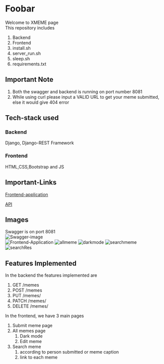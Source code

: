 # Foobar

Welcome to XMEME page \
This repository includes 

1. Backend
1. Frontend
1. install.sh
1. server_run.sh
1. sleep.sh
1. requirements.txt

## Important Note

1. Both the swagger and backend is running on port number 8081
1. While using curl please input a VALID URL to get your meme submitted, else it would give 404 error

## Tech-stack used 

### Backend

Django, Django-REST Framework

### Frontend

HTML,CSS,Bootstrap and JS


## Important-Links
[Frontend-application](https://suspicious-hopper-749f1c.netlify.app/index.html) 

[API](https://xmeme-api-akansha.herokuapp.com/swagger-ui/)

## Images
Swagger is on port 8081 \
![Swagger-image](https://gitlab.crio.do/COHORT_ME_BUILDOUT_XMEME_ENROLL_1612436694845/mini-akansha007-me_buildout_xmeme/-/raw/master/Frontend/images/swagger.png) \
![Frontend-Application](https://gitlab.crio.do/COHORT_ME_BUILDOUT_XMEME_ENROLL_1612436694845/mini-akansha007-me_buildout_xmeme/-/raw/master/Frontend/images/submit_meme.png)
![allmeme](https://gitlab.crio.do/COHORT_ME_BUILDOUT_XMEME_ENROLL_1612436694845/mini-akansha007-me_buildout_xmeme/-/raw/master/Frontend/images/all_meme1.png)
![darkmode](https://gitlab.crio.do/COHORT_ME_BUILDOUT_XMEME_ENROLL_1612436694845/mini-akansha007-me_buildout_xmeme/-/raw/master/Frontend/images/all_meme2.png)
![searchmeme](https://gitlab.crio.do/COHORT_ME_BUILDOUT_XMEME_ENROLL_1612436694845/mini-akansha007-me_buildout_xmeme/-/raw/master/Frontend/images/search_meme1.png)
![searchRes](https://gitlab.crio.do/COHORT_ME_BUILDOUT_XMEME_ENROLL_1612436694845/mini-akansha007-me_buildout_xmeme/-/raw/master/Frontend/images/search_meme2.png)

## Features Implemented
In the backend the features implemented are 
1. GET    /memes
2. POST   /memes
3. PUT    /memes/<id>
4. PATCH  /memes/<id>
5. DELETE /memes/<id>

In the frontend, we have 3 main pages 
1. Submit meme page
2. All memes page 
    1. Dark mode
    1. Edit meme
3. Search meme 
    1. according to person submitted or meme caption
    1. link to each meme 





